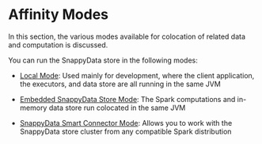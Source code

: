 # Affinity Modes
In this section, the various modes available for colocation of related data and computation is discussed.

You can run the SnappyData store in the following modes:

* [Local Mode](affinity_modes/local_mode.md): Used mainly for development, where the client application, the executors, and data store are all running in the same JVM

* [Embedded SnappyData Store Mode](affinity_modes/embedded_mode.md): The Spark computations and in-memory data store run colocated in the same JVM

* [SnappyData Smart Connector Mode](affinity_modes/connector_mode.md): Allows you to work with the SnappyData store cluster from any compatible Spark distribution